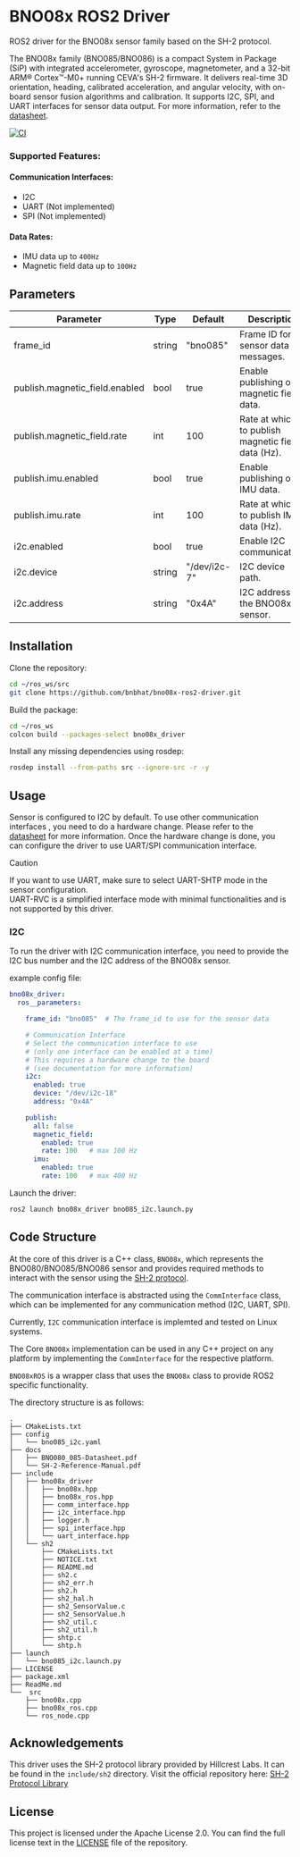 # BNO08x ROS2 Driver

ROS2 driver for the BNO08x sensor family based on the SH-2 protocol.

The BNO08x family (BNO085/BNO086) is a compact System in Package (SiP) with integrated accelerometer, gyroscope, magnetometer, and a 32-bit ARM® Cortex™-M0+ running CEVA's SH-2 firmware. It delivers real-time 3D orientation, heading, calibrated acceleration, and angular velocity, with on-board sensor fusion algorithms and calibration. It supports I2C, SPI, and UART interfaces for sensor data output.
For more information, refer to the [datasheet](./docs/BNO080_085-Datasheet.pdf).

[![CI](https://github.com/bnbhat/bno08x_ros2_driver/actions/workflows/ci.yaml/badge.svg)](https://github.com/bnbhat/bno08x_ros2_driver/actions/workflows/ci.yaml)

### Supported Features:
#### Communication Interfaces:
- I2C
- UART (Not implemented)
- SPI (Not implemented)

#### Data Rates:
- IMU data up to `400Hz`
- Magnetic field data up to `100Hz`

## Parameters
| Parameter |	Type	| Default	| Description |
|-----------|---------|-----------|-------------|
| frame_id      |string	|"bno085"	|Frame ID for sensor data messages.|
| publish.magnetic_field.enabled |bool	|true	|Enable publishing of magnetic field data.|
| publish.magnetic_field.rate	| int	|100	|Rate at which to publish magnetic field data (Hz).|
| publish.imu.enabled	|bool	|true	|Enable publishing of IMU data.|
| publish.imu.rate	|int	|100	|Rate at which to publish IMU data (Hz).|
| i2c.enabled	|bool	|true	|Enable I2C communication.|
| i2c.device	|string	|"/dev/i2c-7"	|I2C device path.|
| i2c.address	|string	|"0x4A"	|I2C address of the BNO08x sensor.|

## Installation
Clone the repository:
```bash
cd ~/ros_ws/src
git clone https://github.com/bnbhat/bno08x-ros2-driver.git
```
Build the package:
```bash
cd ~/ros_ws
colcon build --packages-select bno08x_driver
```
Install any missing dependencies using rosdep:
```bash
rosdep install --from-paths src --ignore-src -r -y
```

## Usage
Sensor is configured to I2C by default. To use other communication interfaces , 
you need to do a hardware change. Please refer to the [datasheet](./docs/BNO080_085-Datasheet.pdf) 
for more information.
Once the hardware change is done, you can configure the driver to use UART/SPI communication 
interface.

> [!CAUTION]
> If you want to use UART, make sure to select UART-SHTP mode in the sensor configuration.  
> UART-RVC is a simplified interface mode with minimal functionalities and is not supported 
> by this driver.


### I2C
To run the driver with I2C communication interface, you need to provide the I2C bus number and 
the I2C address of the BNO08x sensor.

example config file:
```yaml
bno08x_driver:
  ros__parameters:

    frame_id: "bno085"  # The frame_id to use for the sensor data

    # Communication Interface
    # Select the communication interface to use 
    # (only one interface can be enabled at a time)
    # This requires a hardware change to the board
    # (see documentation for more information)
    i2c:
      enabled: true
      device: "/dev/i2c-18"
      address: "0x4A"

    publish:
      all: false
      magnetic_field: 
        enabled: true
        rate: 100   # max 100 Hz
      imu:
        enabled: true
        rate: 100   # max 400 Hz
```

Launch the driver:
```bash
ros2 launch bno08x_driver bno085_i2c.launch.py
```

## Code Structure
 
At the core of this driver is a C++ class, `BNO08x`, which represents the BNO080/BNO085/BNO086 sensor and 
provides required methods to interact with the sensor using the [SH-2 protocol](./docs/SH-2-Reference-Manual.pdf).
 
The communication interface is abstracted using the `CommInterface` class, which can be implemented for any communication method (I2C, UART, SPI).

Currently, `I2C` communication interface is implemted and tested on Linux systems.

The Core `BNO08x` implementation can be used in any C++ project on any platform by implementing the `CommInterface` for the respective platform.

`BNO08xROS` is a wrapper class that uses the `BNO08x` class to provide ROS2 specific functionality.

The directory structure is as follows:
```plaintext
.
├── CMakeLists.txt
├── config
│   └── bno085_i2c.yaml
├── docs
│   ├── BNO080_085-Datasheet.pdf
│   └── SH-2-Reference-Manual.pdf
├── include
│   ├── bno08x_driver
│   │   ├── bno08x.hpp
│   │   ├── bno08x_ros.hpp
│   │   ├── comm_interface.hpp
│   │   ├── i2c_interface.hpp
│   │   ├── logger.h
│   │   ├── spi_interface.hpp
│   │   └── uart_interface.hpp
│   └── sh2
│       ├── CMakeLists.txt
│       ├── NOTICE.txt
│       ├── README.md
│       ├── sh2.c
│       ├── sh2_err.h
│       ├── sh2.h
│       ├── sh2_hal.h
│       ├── sh2_SensorValue.c
│       ├── sh2_SensorValue.h
│       ├── sh2_util.c
│       ├── sh2_util.h
│       ├── shtp.c
│       └── shtp.h
├── launch
│   └── bno085_i2c.launch.py
├── LICENSE
├── package.xml
├── ReadMe.md
└──  src
    ├── bno08x.cpp
    ├── bno08x_ros.cpp
    └── ros_node.cpp
```

## Acknowledgements
This driver uses the SH-2 protocol library provided by Hillcrest Labs.
It can be found in the `include/sh2` directory.
Visit the official repository here: [SH-2 Protocol Library](https://github.com/ceva-dsp/sh2.git)

## License
This project is licensed under the Apache License 2.0. You can find the full license text in the [LICENSE](./LICENSE) file of the repository.